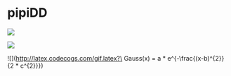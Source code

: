 # pipiDD
![](http://latex.codecogs.com/gif.latex?\\frac{1}{1+sin(x)})

![](http://latex.codecogs.com/gif.latex?\1+sin(x)a^{2})

![](http://latex.codecogs.com/gif.latex?\ Gauss(x) = a * e^{-\frac{(x-b)^{2}}{2 * c^{2}}})

